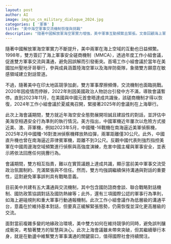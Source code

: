 ```yaml
---
layout: post
author: AI
image: img/us_cn_military_dialogue_2024.jpg
categories: [ '軍事' ]
title: "美中海空軍事交流機制恢復與挑戰"
description: "隨著中國解放軍海空軍實力增強，美中軍事互動頻繁且緊張。文章回顧海上軍事安全磋商機制（MMCA）成立背景、歷年中斷與復會過程，分析雙方在會議中相互指責的現狀，並討論美中多層級溝通機制的重要性以及維持對話對避免衝突的戰略意義。"
---
```

隨著中國解放軍海空軍實力不斷提升，美中兩軍在海上空域的互動也日益頻繁。1998年，雙方簽訂了海上軍事安全磋商機制（MMCA），透過年度工作小組會議，促進雙方軍事交流與溝通，避免因誤解而引發衝突。首場工作小組會議於當年在美國加州聖地牙哥舉行，參與成員涵蓋陸海空軍以及海岸防衛隊，象徵雙方願意在敏感領域建立對話管道。

不過，隨著美中在印太地區競爭加劇，雙方軍事摩擦頻傳，交流機制也面臨挑戰。2020年因疫情而停辦，2022年則因美國政治人物訪台引發中方不滿，導致會議暫停。直到2023年11月，在美國與中國元首會晤達成共識後，該磋商機制才得以恢復，2024年工作小組會議於夏威夷召開，緊接著2025年的會議則在上海舉行。

此次上海會議期間，雙方就近年海空安全態勢展開坦誠且建設性的對話，並評估中美海空相遇安全行為準則的執行情況。美方指出，中國軍機近年屢次以危險方式接近美、澳、菲軍機，例如2023年5月，中國殲-16戰機在南海逼近美軍偵察機，2025年2月中國殲-16對澳洲偵察機釋放熱焰彈，兩軍距離僅30公尺。此外，中國直升機也曾在南海逼近菲律賓軍機，距離不到3公尺。反觀中國代表則強烈指控美軍在中國周邊海空域頻繁進行偵察與高強度演練，危害中國主權與軍事安全，並表示將依法回應任何挑釁行為。

會議期間，雙方相互指責，難以在實質議題上達成共識，顯示當前美中軍事交流受政治氛圍制約、充滿緊張與不信任。然而，雙方均強調繼續保持溝通與對話的重要性，這對避免軍事誤判具有戰略意義。

目前美中共建有五大溝通與交流機制，其中包含國防諮商會談、聯合戰略對話機制、國防政策協調對話及國防熱線等；此外，還有三項國際公認的軍事行為準則，如海上避碰規則和重大軍事行動通報機制。此次工作小組會議作為低層級的溝通平台，意義在於維持基本對話，但要真正緩解緊張態勢，仍需恢復並深化更高層級的交流。

面對當前複雜多變的地緣政治環境，美中雙方如何在維持競爭的同時，避免誤判釀成衝突，考驗著雙方的智慧與決心。此次上海會議雖未帶來突破，但其繼續舉行本身，就是在動盪中維繫雙方軍事溝通的關鍵窗口，值得國際社會持續關注。